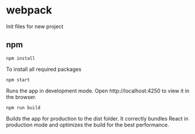 # webpack

Init files for new project

## npm

`npm install`

To install all required packages

`npm start`

Runs the app in development mode.
Open http://localhost:4250 to view it in the browser.

`npm run build`

Builds the app for production to the dist folder.
It correctly bundles React in production mode and optimizes the build for the best performance.
